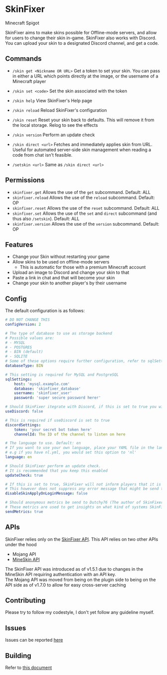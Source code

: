 # SkinFixer
Minecraft Spigot

SkinFixer aims to make skins possible for Offline-mode servers, and allow for users to change their skin in-game.
SkinFixer also works with Discord. You can upload your skin to a designated Discord channel, and get a code.

## Commands
- `/skin get <Nickname OR URL>` Get a token to set your skin. You can pass in either a URL which points directly at the image, or the username of a Minecraft player
- `/skin set <code>` Set the skin associated with the token
- `/skin help` View SkinFixer's Help page
- `/skin reload` Reload SkinFixer's configuration
- `/skin reset` Reset your skin back to defaults. This will remove it from the local storage. Relog to see the effects
- `/skin version` Perform an update check
- `/skin direct <url>` Fetches and immediately applies skin from URL. Useful for automated server-side skin management when reading a code from chat isn't feasible. 


- `/setskin <url>` Same as `/skin direct <url>`

## Permissions
- `skinfixer.get` Allows the use of the `get` subcommand. Default: ALL
- `skinfixer.reload` Allows the use of the `reload` subcommand. Default: OP
- `skinfixer.reset` Allows the use of the `reset` subcommand. Default: ALL
- `skinfixer.set` Allows the use of the `set` and `direct` subcommand (and thus also `/setskin`). Default: ALL
- `skinfixer.version` Allows the use of the `version` subcommand. Default: OP

## Features
- Change your Skin without restarting your game
- Allow skins to be used on offline-mode servers
    - This is automatic for those with a premium Minecraft account
- Upload an image to Discord and change your skin to that
- Paste a link in chat and that will become your skin
- Change your skin to another player's by their username

## Config
The default configuration is as follows:
```yaml
# DO NOT CHANGE THIS
configVersion: 2

# The type of database to use as storage backend
# Possible values are:
# - MYSQL
# - POSTGRES
# - BIN (default)
# - SQLITE
# Some of these options require further configuration, refer to sqlSettings
databaseType: BIN

# This setting is required for MySQL and PostgreSQL
sqlSettings:
    host: 'mysql.example.com'
    database: 'skinfixer_database'
    username: 'skinfixer_user'
    password: 'super secure password herer'

# Should SkinFixer itegrate with Discord, if this is set to true you will need to configure discordSettigns
useDiscord: false

# This is required if useDiscord is set to true
discordSettings:
    token: 'your secret bot token here'
    channelId: The ID of the channel to listen on here

# The language to use. Default: en
# If you want to use your own language, place your YAML file in the langs/ directory
# e.g if you have nl.yml, you would set this option to 'nl'
language: en

# Should SkinFixer perform an update check.
# It is recommended that you keep this enabled
updateCheck: true

# If this is set to true, SkinFixer will not inform players that it is changing their skin when they log in
# This however does not suppress any error message that might be send to the player
disableSkinApplyOnLoginMessage: false

# Should anonymous metrics be send to Dutchy76 (The author of SkinFixer)
# These metrics are used to get insights on what kind of systems SkinFixer is running
sendMetrics: true
```

## APIs
SkinFixer relies only on the [SkinFixer API](https://github.com/TobiasDeBruijn/SkinFixer-API). This API relies on two other APIs under the hood
- Mojang API
- [MineSkin API](https://github.com/MineSkin/api.mineskin.org)

The SkinFixer API was introduced as of v1.5.1 due to changes in the MineSkin API requiring authentication with an API key.  
The Mojang API was moved from being on the plugin side to being on the API side as of v1.7.0 to allow for easy cross-server caching

## Contributing
Please try to follow my codestyle, I don't yet follow any guideline myself.

## Issues
Issues can be reported [here](https://github.com/TobiasDeBruijn/SkinFixer/issues)

## Building
Refer to [this document](BUILDING.md)
